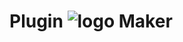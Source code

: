# Plugin ![logo](https://github.com/Foxente/PluginMaker-Repositorys-Resources/blob/master/PluginMaker.png?raw=true) Maker
